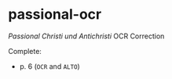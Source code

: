 # passional-ocr
_Passional Christi und Antichristi_ OCR Correction

Complete:

* p. 6 (`OCR` and `ALTO`)
